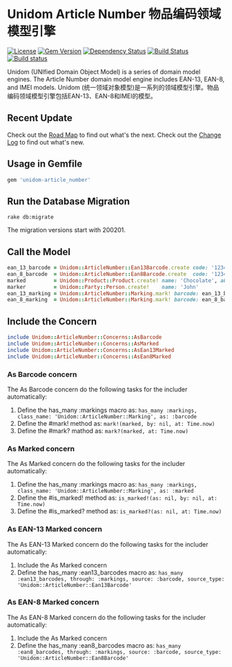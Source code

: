 # Unidom Article Number 物品编码领域模型引擎

[![License](https://img.shields.io/badge/license-MIT-green.svg)](http://opensource.org/licenses/MIT)
[![Gem Version](https://badge.fury.io/rb/unidom-article_number.svg)](https://badge.fury.io/rb/unidom-article_number)
[![Dependency Status](https://gemnasium.com/badges/github.com/topbitdu/unidom-accession.svg)](https://gemnasium.com/github.com/topbitdu/unidom-accession)
[![Build Status](https://travis-ci.org/topbitdu/unidom-article_number.svg?branch=master)](https://travis-ci.org/topbitdu/unidom-article_number)
[![Build status](https://ci.appveyor.com/api/projects/status/fayn35r72oy5na3u?svg=true)](https://ci.appveyor.com/project/topbitdu/unidom-article-number)

Unidom (UNIfied Domain Object Model) is a series of domain model engines. The Article Number domain model engine includes EAN-13, EAN-8, and IMEI models.
Unidom (统一领域对象模型)是一系列的领域模型引擎。物品编码领域模型引擎包括EAN-13、EAN-8和IMEI的模型。



## Recent Update

Check out the [Road Map](ROADMAP.md) to find out what's the next.
Check out the [Change Log](CHANGELOG.md) to find out what's new.



## Usage in Gemfile

```ruby
gem 'unidom-article_number'
```



## Run the Database Migration

```shell
rake db:migrate
```
The migration versions start with 200201.



## Call the Model

```ruby
ean_13_barcode = Unidom::ArticleNumber::Ean13Barcode.create code: '1234567890123'
ean_8_barcode  = Unidom::ArticleNumber::Ean8Barcode.create  code: '12345678'
marked         = Unidom::Product::Product.create! name: 'Chocolate', abbreviation: 'Choc', packing_norm: '12 blocks', measurement_unit: 'box'
marker         = Unidom::Party::Person.create!    name: 'John'
ean_13_marking = Unidom::ArticleNumber::Marking.mark! barcode: ean_13_barcode, marked: marked, marker: marker, opened_at: Time.now
ean_8_marking  = Unidom::ArticleNumber::Marking.mark! barcode: ean_8_barcode,  marked: marked, marker: marker, opened_at: Time.now
```



## Include the Concern

```ruby
include Unidom::ArticleNumber::Concerns::AsBarcode
include Unidom::ArticleNumber::Concerns::AsMarked
include Unidom::ArticleNumber::Concerns::AsEan13Marked
include Unidom::ArticleNumber::Concerns::AsEan8Marked
```

### As Barcode concern

The As Barcode concern do the following tasks for the includer automatically:  
1. Define the has_many :markings macro as: ``has_many :markings, class_name: 'Unidom::ArticleNumber::Marking', as: :barcode``
2. Define the #mark! method as: ``mark!(marked, by: nil, at: Time.now)``
3. Define the #mark? mathod as: ``mark?(marked, at: Time.now)``

### As Marked concern

The As Marked concern do the following tasks for the includer automatically:  
1. Define the has_many :markings macro as: ``has_many :markings, class_name: 'Unidom::ArticleNumber::Marking', as: :marked``
2. Define the #is_marked! method as: ``is_marked!(as: nil, by: nil, at: Time.now)``
3. Define the #is_marked? method as: ``is_marked?(as: nil, at: Time.now)``

### As EAN-13 Marked concern

The As EAN-13 Marked concern do the following tasks for the includer automatically:  
1. Include the As Marked concern
2. Define the has_many :ean13_barcodes macro as: ``has_many :ean13_barcodes, through: :markings, source: :barcode, source_type: 'Unidom::ArticleNumber::Ean13Barcode'``

### As EAN-8 Marked concern

The As EAN-8 Marked concern do the following tasks for the includer automatically:  
1. Include the As Marked concern
2. Define the has_many :ean8_barcodes macro as: ``has_many :ean8_barcodes, through: :markings, source: :barcode, source_type: 'Unidom::ArticleNumber::Ean8Barcode'``
